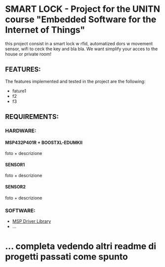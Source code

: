 # SMART LOCK - Project for the UNITN course "Embedded Software for the Internet of Things"

this project consist in a smart lock w rfid, automatized dors w movement sensor, wifi to ceck the key and bla bla.
We want simplify your acces to the house or private room!

## FEATURES:
The features implemented and tested in the project are the following:
  - fature1
  - f2
  - f3

## REQUIREMENTS:

### HARDWARE:
#### MSP432P401R + BOOSTXL-EDUMKII
  foto + descrizione
#### SENSOR1
  foto + descrizione
#### SENSOR2
  foto + descrizione

### SOFTWARE:
- [MSP Driver Library](https://www.ti.com/tool/MSPDRIVERLIB)
- ...

# ... completa vedendo altri readme di progetti passati come spunto
